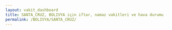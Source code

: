 ```yaml
---
layout: vakit_dashboard
title: SANTA_CRUZ, BOLIVYA için iftar, namaz vakitleri ve hava durumu - ilçe/eyalet seç
permalink: /BOLIVYA/SANTA_CRUZ/
---
```


<script type="text/javascript">
  var GLOBAL_COUNTRY = 'BOLIVYA';
  var GLOBAL_CITY = 'SANTA_CRUZ';
  var GLOBAL_STATE = '';
  var lat = 72;
  var lon = 21;
</script>

